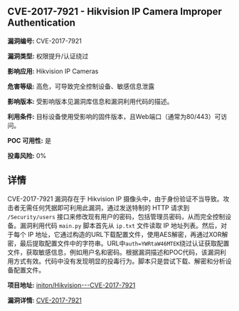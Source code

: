 ## CVE-2017-7921 - Hikvision IP Camera Improper Authentication

**漏洞编号:** CVE-2017-7921

**漏洞类型:** 权限提升/认证绕过

**影响应用:** Hikvision IP Cameras

**危害等级:** 高危，可导致完全控制设备、敏感信息泄露

**影响版本:** 受影响版本见漏洞库信息和漏洞利用代码的描述。

**利用条件:** 目标设备使用受影响的固件版本，且Web端口（通常为80/443）可访问。

**POC 可用性:** 是

**投毒风险:** 0%

## 详情

CVE-2017-7921 漏洞存在于 Hikvision IP 摄像头中，由于身份验证不当导致。攻击者无需任何凭据即可利用此漏洞，通过发送特制的 HTTP 请求到 `/Security/users` 接口来修改现有用户的密码，包括管理员密码，从而完全控制设备。漏洞利用代码 `main.py` 脚本首先从 `ip.txt` 文件读取 IP 地址列表。然后，对于每个 IP 地址，它通过构造的URL下载配置文件，使用AES解密，再通过XOR解密，最后提取配置文件中的字符串。URL中`auth=YWRtaW46MTEK`绕过认证获取配置文件，获取敏感信息，例如用户名和密码。根据漏洞描述和POC代码，该漏洞利用方式有效。代码中没有发现明显的投毒行为。脚本只是尝试下载、解密和分析设备配置文件。

**项目地址:** [initon/Hikvision---CVE-2017-7921](https://github.com/initon/Hikvision---CVE-2017-7921)

**漏洞详情:** [CVE-2017-7921](https://nvd.nist.gov/vuln/detail/CVE-2017-7921)
